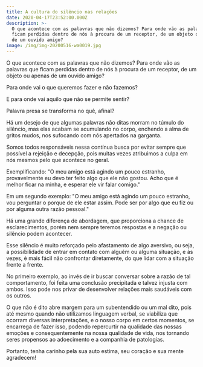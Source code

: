 ```yaml
---
title: A cultura do silêncio nas relações
date: 2020-04-17T23:52:00.000Z
description: >-
  O que acontece com as palavras que não dizemos? Para onde vão as palavras que
  ficam perdidas dentro de nós à procura de um receptor, de um objeto ou apenas
  de um ouvido amigo? 
image: /img/img-20200516-wa0019.jpg
---
```

O que acontece com as palavras que não dizemos? Para onde vão as palavras que ficam perdidas dentro de nós à procura de um receptor, de um objeto ou apenas de um ouvido amigo? 

Para onde vai o que queremos fazer e não fazemos? 

E para onde vai aquilo que não se permite sentir?

Palavra presa se transforma no quê, afinal?

Há um desejo de que algumas palavras não ditas morram no túmulo do silêncio, mas elas acabam se acumulando no corpo, enchendo a alma de gritos mudos, nos sufocando com nós apertados na garganta. 

Somos todos responsáveis nessa contínua busca por evitar sempre que possível a rejeição e decepção, pois muitas vezes atribuimos a culpa em nós mesmos pelo que acontece no geral.

Exemplificando: "O meu amigo está agindo um pouco estranho, provavelmente eu devo ter feito algo que ele não gostou. Acho que é melhor ficar na minha, e esperar ele vir falar comigo."

Em um segundo exemplo: "O meu amigo está agindo um pouco estranho, vou perguntar o porque de ele estar assim. Pode ser por algo que eu fiz ou por alguma outra razão pessoal."⠀⠀⠀⠀⠀⠀⠀⠀⠀⠀⠀⠀⠀⠀⠀⠀⠀⠀⠀⠀⠀⠀

Há uma grande diferença de abordagem, que proporciona a chance de esclarecimentos, porém nem sempre teremos respostas e a negação ou silêncio podem acontecer.

Esse silêncio é muito reforçado pelo afastamento de algo aversivo, ou seja, a possibilidade de entrar em contato com alguém ou alguma situação, e às vezes, é mais fácil não confrontar diretamente, do que lidar com a situação frente a frente. 

No primeiro exemplo, ao invés de ir buscar conversar sobre a razão de tal comportamento, foi feita uma conclusão precipitada e talvez injusta com ambos. Isso pode nos privar de desenvolver relações mais saudáveis com os outros.

O que não é dito abre margem para um subentendido ou um mal dito, pois até mesmo quando não utilizamos linguagem verbal, se viabiliza que ocorram diversas interpretações, e o nosso corpo em certos momentos, se encarrega de fazer isso, podendo repercurtir na qualidade das nossas emoções e consequentemente na nossa qualidade de vida, nos tornando seres propensos ao adoecimento e a companhia de patologias.

Portanto, tenha carinho pela sua auto estima, seu coração e sua mente agradecem!

